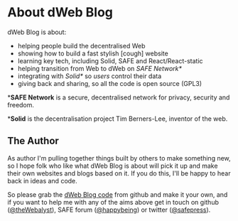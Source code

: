 # About dWeb Blog

dWeb Blog is about:

- helping people build the decentralised Web
- showing how to build a fast stylish [cough] website
- learning key tech, including Solid, SAFE and React/React-static
- helping transition from Web to dWeb on _SAFE Network*_
- integrating with _Solid*_ so _users_ control their data
- giving back and sharing, so all the code is open source (GPL3)

***SAFE Network** is a secure, decentralised network for privacy, security and freedom.

***Solid** is the decentralisation project Tim Berners-Lee, inventor of the web.

## The Author
As author I'm pulling together things built by others to make something new, so I hope folk who like what dWeb Blog is about will pick it up and make their own websites and blogs based on it. If you do this, I'll be happy to hear back in ideas and code.

So please grab the [dWeb Blog code](https://github.com/theWebalyst/dweb-blog) from github and make it your own, and if you want to help me with any of the aims above get in touch on github ([@theWebalyst](https://github.com/theWebalyst)), SAFE forum ([@happybeing](https://safenetforum.org/u/happybeing)) or twitter ([@safepress](https://twitter.com/safepress)).
